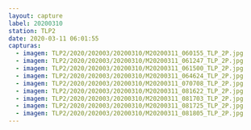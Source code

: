 ```yaml
---
layout: capture
label: 20200310
station: TLP2
date: 2020-03-11 06:01:55
capturas:
  - imagem: TLP2/2020/202003/20200310/M20200311_060155_TLP_2P.jpg
  - imagem: TLP2/2020/202003/20200310/M20200311_061247_TLP_2P.jpg
  - imagem: TLP2/2020/202003/20200310/M20200311_061500_TLP_2P.jpg
  - imagem: TLP2/2020/202003/20200310/M20200311_064624_TLP_2P.jpg
  - imagem: TLP2/2020/202003/20200310/M20200311_070708_TLP_2P.jpg
  - imagem: TLP2/2020/202003/20200310/M20200311_081622_TLP_2P.jpg
  - imagem: TLP2/2020/202003/20200310/M20200311_081703_TLP_2P.jpg
  - imagem: TLP2/2020/202003/20200310/M20200311_081725_TLP_2P.jpg
  - imagem: TLP2/2020/202003/20200310/M20200311_081805_TLP_2P.jpg
---
```

